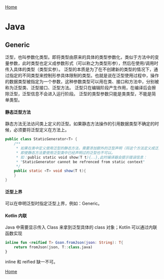 [Home](../../README.md)

# Java

## Generic

泛型，也叫参数化类型。即将类型由原来的具体的类型参数化，类似于方法中的变量参数，此时类型也定义成参数形式（可以称之为类型形参），然后在使用/调用时传入具体的类型（类型实参）。
泛型的本质是为了在不创建新的类型的情况下，通过指定的不同类型来控制形参具体限制的类型。也就是说在泛型使用过程中，操作的数据类型被指定为一个参数，这种参数类型可以用在类、接口和方法中，分别被称为泛型类、泛型接口、泛型方法。
泛型只在编辑阶段产生作用，在编译后会擦除泛型，泛型信息不会进入运行阶段。
泛型的类型参数只能是类类型，不能是简单类型。

#### 静态泛型方法
静态方法无法访问类上定义的泛型。如果静态方法操作的引用数据类型不确定的时候，必须要将泛型定义在方法上。
```java
public class StaticGenerator<T> {
    /**
     * 如果在类中定义使用泛型的静态方法，需要添加额外的泛型声明（将这个方法定义成泛型方法）
     * 即使静态方法要使用泛型类中已经声明过的泛型也不可以。
     * 如：public static void show(T t){..},此时编译器会提示错误信息：
     * "StaticGenerator cannot be refrenced from static context"
     */
    public static <T> void show(T t){
    }
}
```

#### 泛型上界
可以在申明泛型时指定泛型上界，例如：Generic<T extends Object>。

#### Kotlin 内联
Java 中需要显示传入 Class<T> 来拿到泛型具体的 class 对象；Kotlin 可以通过内联函数实现
```kotlin
inline fun <reified T> Gson.fromJson(json: String): T{
    return fromJson(json, T::class.java)
}
```
inline 和 reified 缺一不可。

[Home](../../README.md)